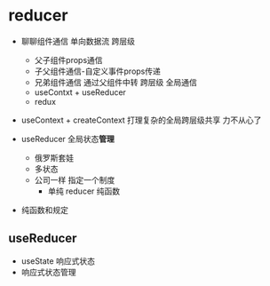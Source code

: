 # reducer 

- 聊聊组件通信
    单向数据流 跨层级
    - 父子组件props通信
    - 子父组件通信-自定义事件props传递
    - 兄弟组件通信 通过父组件中转
    跨层级 全局通信
    - useContxt + useReducer
    - redux

- useContext + createContext 打理复杂的全局跨层级共享 力不从心了
- useReducer 全局状态**管理**
  - 俄罗斯套娃
  - 多状态
  - 公司一样 指定一个制度
      - 单纯 reducer 纯函数
- 纯函数和规定


## useReducer 
- useState 响应式状态
- 响应式状态管理
 


